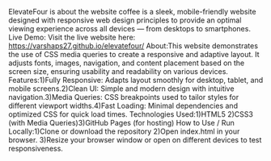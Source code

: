 ElevateFour is about the website coffee is a sleek, mobile-friendly website designed with responsive web design principles to provide an optimal viewing experience across all devices — from desktops to smartphones.
Live Demo:
Visit the live website here:
https://varshaps27.github.io/elevatefour/
About:This website demonstrates the use of CSS media queries to create a responsive and adaptive layout. It adjusts fonts, images, navigation, and content placement based on the screen size, ensuring usability and readability on various devices.
Features:1)Fully Responsive: Adapts layout smoothly for desktop, tablet, and mobile screens.2)Clean UI: Simple and modern design with intuitive navigation.3)Media Queries: CSS breakpoints used to tailor styles for different viewport widths.4)Fast Loading: Minimal dependencies and optimized CSS for quick load times.
Technologies Used:1)HTML5 2)CSS3 (with Media Queries)3)GitHub Pages (for hosting)
How to Use / Run Locally:1)Clone or download the repository 2)Open index.html in your browser. 3)Resize your browser window or open on different devices to test responsiveness.
